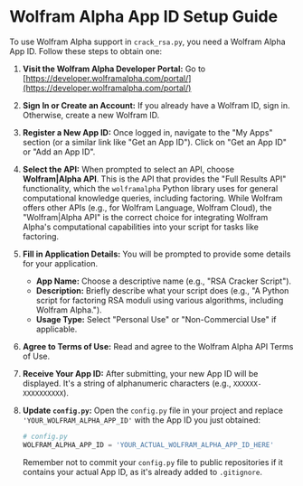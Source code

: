 # Wolfram Alpha App ID Setup Guide

To use Wolfram Alpha support in `crack_rsa.py`, you need a Wolfram Alpha App ID. Follow these steps to obtain one:

1.  **Visit the Wolfram Alpha Developer Portal:**
    Go to [https://developer.wolframalpha.com/portal/](https://developer.wolframalpha.com/portal/)

2.  **Sign In or Create an Account:**
    If you already have a Wolfram ID, sign in. Otherwise, create a new Wolfram ID.

3.  **Register a New App ID:**
    Once logged in, navigate to the "My Apps" section (or a similar link like "Get an App ID").
    Click on "Get an App ID" or "Add an App ID".

4.  **Select the API:**
    When prompted to select an API, choose **Wolfram|Alpha API**. This is the API that provides the "Full Results API" functionality, which the `wolframalpha` Python library uses for general computational knowledge queries, including factoring. While Wolfram offers other APIs (e.g., for Wolfram Language, Wolfram Cloud), the "Wolfram|Alpha API" is the correct choice for integrating Wolfram Alpha's computational capabilities into your script for tasks like factoring.

5.  **Fill in Application Details:**
    You will be prompted to provide some details for your application.
    *   **App Name:** Choose a descriptive name (e.g., "RSA Cracker Script").
    *   **Description:** Briefly describe what your script does (e.g., "A Python script for factoring RSA moduli using various algorithms, including Wolfram Alpha.").
    *   **Usage Type:** Select "Personal Use" or "Non-Commercial Use" if applicable.

6.  **Agree to Terms of Use:**
    Read and agree to the Wolfram Alpha API Terms of Use.

7.  **Receive Your App ID:**
    After submitting, your new App ID will be displayed. It's a string of alphanumeric characters (e.g., `XXXXXX-XXXXXXXXXX`).

8.  **Update `config.py`:**
    Open the `config.py` file in your project and replace `'YOUR_WOLFRAM_ALPHA_APP_ID'` with the App ID you just obtained:

    ```python
    # config.py
    WOLFRAM_ALPHA_APP_ID = 'YOUR_ACTUAL_WOLFRAM_ALPHA_APP_ID_HERE'
    ```

    Remember not to commit your `config.py` file to public repositories if it contains your actual App ID, as it's already added to `.gitignore`.
